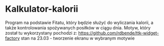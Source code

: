 # Kalkulator-kalorii
Program na podstawie Fitatu, który będzie służyć do wyliczania kalorii, a także kontrolowania spożywanych posiłków w ciągu dnia.
Motyw, który został tu wykorzystany pochodzi z: https://github.com/rdbende/ttk-widget-factory
stan na 23.03 - tworzenie ekranu w wybranym motywie
